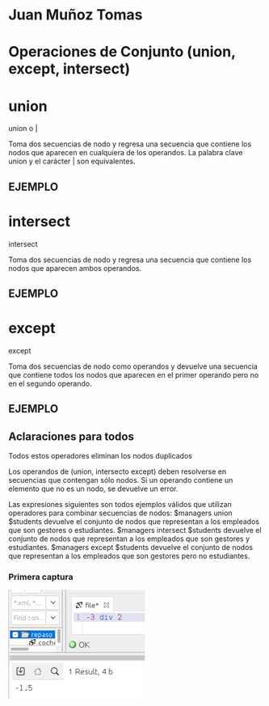 # Juan Muñoz Tomas #
# Operaciones de Conjunto (union, except, intersect)

# union #

union o |

Toma dos secuencias de nodo y regresa una secuencia que contiene los nodos que aparecen en cualquiera de los operandos.
La palabra clave union y el carácter | son equivalentes.

## EJEMPLO ##


# intersect #

intersect

Toma dos secuencias de nodo y regresa una secuencia que contiene los nodos que aparecen ambos operandos.

## EJEMPLO ##


# except #

except

Toma dos secuencias de nodo como operandos y devuelve una secuencia que contiene todos los nodos que aparecen en el primer operando pero no en el segundo operando.

## EJEMPLO ##


## Aclaraciones para todos ##
Todos estos operadores eliminan los nodos duplicados

Los operandos de (union, intersecto except) deben resolverse en secuencias que contengan sólo nodos. Si un operando contiene un elemento que no es un nodo, se devuelve un error.



Las expresiones siguientes son todos ejemplos válidos que utilizan operadores para combinar secuencias de nodos:
$managers union $students devuelve el conjunto de nodos que representan a los empleados que son gestores o estudiantes.
$managers intersect $students devuelve el conjunto de nodos que representan a los empleados que son gestores y estudiantes.
$managers except $students devuelve el conjunto de nodos que representan a los empleados que son gestores pero no estudiantes.



### Primera captura

![alt](./capturasIllia/Captura%20de%20pantalla%20de%202025-02-07%2012-58-33.png)